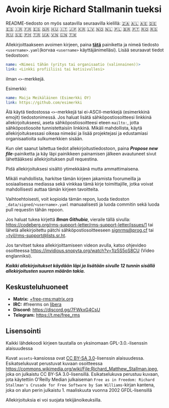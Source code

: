 # Avoin kirje Richard Stallmanin tueksi

README-tiedosto on myös saatavilla seuraavilla kielillä:
[🇿🇦](README_AF.md)
[🇦🇱](README_AL.md)
[🇦🇪](README_AR.md)
[🇩🇪](README_DE.md)
[🇪🇸](README_ES.md)
[🇮🇷](README_FA.md)
[🇫🇷](README_FR.md)
[🇪🇸](README_GL.md)
[🇬🇷](README_GR.md)
[🇭🇺](README_HU.md)
[🇮🇹](README_IT.md)
[🇯🇵](README_JP.md)
[🇰🇷](README_KO.md)
[🇱🇻](README_LV.md)
[🇳🇴](README_NB_NO.md)
[🇳🇱](README_NL.md)
[🇵🇱](README_PL.md)
[🇧🇷](README_PT_BR.md)
[🇵🇹](README_PT_PT.md)
[🇷🇴](README_RO.md)
[🇷🇸](README_RS.md)
[🇷🇺](README_RU.md)
[🇸🇪](README_SE.md)
[🇵🇭](README_TL.md)
[🇹🇷](README_TR.md)
[🇺🇦](README_UA.md)
[🇻🇳](README_VI.md)
[🇨🇳](README_ZH-CN.md)
[🇹🇼](README_ZH-TW.md)

Allekirjoittaakseen avoimen kirjeen, paina **[tätä](https://github.com/rms-support-letter/rms-support-letter.github.io/new/master/_data/signed)** painiketta ja nimeä tiedosto `<username>.yaml`(korvaa `<username>` käyttäjänimelläsi). Lisää seuraavat tiedot tiedostoon:

```yaml
name: <Nimesi tähän (yritys tai organisaatio (valinnainen))>
link: <Linkki profiiliisi tai kotisivullesi>
```

ilman `<>`-merkkejä.

Esimerkki:
```yaml
name: Maija Meikäläinen (Esimerkki OY)
link: https://github.com/esimerkki
```

Älä käytä tiedostossa `<>`-merkkejä tai ei-ASCII-merkkejä (esimerkkinä emojit) tiedostonimessä.
Jos haluat lisätä sähköpostiosoitteesi linkkinä allekirjoitukseesi, aseta sähköpostiosoitteesi eteen `mailto:`, jotta sähköpostiosoite tunnistettaisiin linkkinä.
Mikäli mahdollista, käytä allekirjoituksessasi oikeaa nimeäsi ja lisää projektejasi ja edustamiasi organisaatioita sulkumerkkien sisään.

Kun olet saanut laitettua tiedot allekirjoitustiedostoon, paina ***Propose new file***-painiketta ja käy läpi painikkeen painamisen jälkeen avautuneet sivut lähettääksesi allekirjoituksen pull requestina.

Pidä allekirjoituksesi sisältö ytimekkäänä mutta ammattimaisena.

Mikäli mahdollista, harkitse tämän kirjeen jakamista foorumeilla ja sosiaalisessa mediassa sekä vinkkaa tämä kirje toimittajille, jotka voivat mahdollisesti auttaa tämän kirjeen tavoitteita.

Vaihtoehtoisesti, voit kopioida tämän repon, luoda tiedoston `_data/signed/<username>.yaml` manuaalisesti ja luoda commitin sekä luoda pull requestin tähän repoon.

Jos haluat tukea kirjettä ***Ilman Githubia***, vieraile tällä sivulla: https://codeberg.org/rms-support-letter/rms-support-letter/issues/1 tai lähetä allekirjoitettu pätchi sähköpostiosoitteeseen [signrms@prog.cf](mailto:signrms@prog.cf) tai [~tyil/rms-support@lists.sr.ht](mailto:~tyil/rms-support@lists.sr.ht).

Jos tarvitset tukea allekirjoittamiseen videon avulla, katso ohjevideo osoitteessa https://invidious.snopyta.org/watch?v=1lz5S5oS8CU (Video englanniksi).

***Kaikki allekirjoitukset käydään läpi ja lisätään sivulle 12 tunnin sisällä allekirjoitusten suuren määrän takia.***

## Keskusteluhuoneet
- **Matrix:** [+free-rms:matrix.org](https://matrix.to/#/+free-rms:matrix.org)
- **IRC:** #freerms on [libera](https://libera.chat)
- **Discord:** https://discord.gg/7FWkxG4CsU
- **Telegram:** https://t.me/free_rms

## Lisensointi

Kaikki lähdekoodi kirjeen taustalla on yksinomaan GPL-3.0.-lisenssin alaisuudessa

Kuvat `assets`-kansiossa ovat [CC BY-SA 3.0](https://creativecommons.org/licenses/by-sa/3.0/legalcode)-lisenssin alaisuudessa. Esikatselukuvat perustuvat kuvaan osoitteessa https://commons.wikimedia.org/wiki/File:Richard_Matthew_Stallman.jpeg, joka on julkaistu CC BY-SA 3.0-lisensillä. Esikatselukuva perustuu kuvaan, jota käytettiin O'Reilly Median julkaiseman `Free as in Freedom: Richard Stallman's Crusade for Free Software by Sam Williams`-kirjan kantena, joka on alun perin julkaistu 1. maaliskuuta vuonna 2002 GFDL-lisensillä

Allekirjoituksia ei voi suojata tekijänoikeuksilla.
